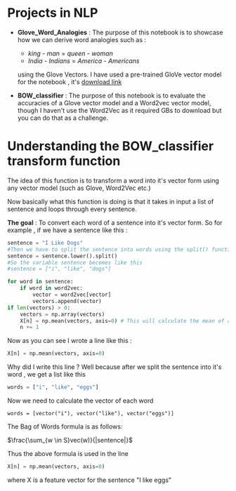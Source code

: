 # Projects in NLP

* **Glove_Word_Analogies** : The purpose of this notebook is to showcase how we can derive word analogies such as :

  * *king* - *man* = *queen* - *woman*
  * *India* - *Indians* = *America* - *Americans* 

  using the Glove Vectors. I have used a pre-trained GloVe vector model for the notebook , it's [download link](http://nlp.stanford.edu/data/glove.6B.zip)

* **BOW_classifier** : The purpose of this notebook is to evaluate the accuracies of a Glove vector model and a Word2vec vector model, though I haven't use the Word2Vec as it required GBs to download but you can do that as a challenge. 



# Understanding the BOW_classifier transform function

The idea of this function is to transform a word into it's vector form using any vector model (such as Glove, Word2Vec etc.)

Now basically what this function is doing is that it takes in input a list of sentence and loops through every sentence.

**The goal** : To convert each word of a sentence into it's vector form. So for example , if we have a sentence like this :

```python
sentence = "I Like Dogs"
#Then we have to split the sentence into words using the split() function
sentence = sentence.lower().split()
#So the variable sentence becomes like this 
#sentence = ["i", "like", "dogs"]

for word in sentence:
    if word in word2vec:
        vector = word2vec[vector]
        vectors.append(vector)
if len(vectors) > 0:
    vectors = np.array(vectors)
    X[n] = np.mean(vectors, axis=0) # This will calculate the mean of all the vector, I'll list the formula
    n += 1
```

Now as you can see I wrote a line like this :

```python
X[n] = np.mean(vectors, axis=0)
```

Why did I write this line ? Well because after we split the sentence into it's word , we get a list like this 

```python
words = ["i", "like", "eggs"]
```

Now we need to calculate the vector of each word

```
words = [vector("i"), vector("like"), vector("eggs")]
```

The Bag of Words formula is as follows:

$\frac{\sum_{w \in S}vec(w)}{|sentence|}$

Thus the above formula is used in the line 

```python
X[n] = np.mean(vectors, axis=0)
```

where X is a feature vector for the sentence "I like eggs"

